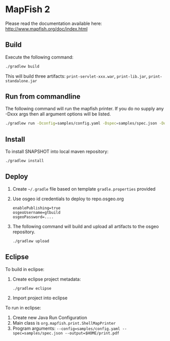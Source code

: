 # MapFish 2 

Please read the documentation available here:
http://www.mapfish.org/doc/index.html

## Build

Execute the following command:
```bash
./gradlew build
```

This will build three artifacts:  ``print-servlet-xxx.war``, ``print-lib.jar``, ``print-standalone.jar``

## Run from commandline

The following command will run the mapfish printer.  If you do no supply any -Dxxx args then all argument options will be listed.

```bash
./gradlew run -Dconfig=samples/config.yaml -Dspec=samples/spec.json -Doutput=/tmp/print-out.pdf
```
## Install

To install SNAPSHOT into local maven repository:

```bash
./gradlew install
```

## Deploy

1. Create ``~/.gradle`` file based on template ``gradle.properties`` provided
2. Use osgeo id credentials to deploy to repo.osgeo.org
   ```
   enablePublishing=true
   osgeoUsername=gtbuild
   osgeoPassword=....
   ```
3. The following command will build and upload all artifacts to the osgeo repository.

   ```bash
   ./gradlew upload 
   ```

## Eclipse

To build in eclipse:

1. Create eclipse project metadata:
   ```bash
   ./gradlew eclipse
   ```
   
2. Import project into eclipse


To run in eclipse:

1. Create new Java Run Configuration
2. Main class is ``org.mapfish.print.ShellMapPrinter``
3. Program arguments: ``--config=samples/config.yaml --spec=samples/spec.json --output=$HOME/print.pdf``